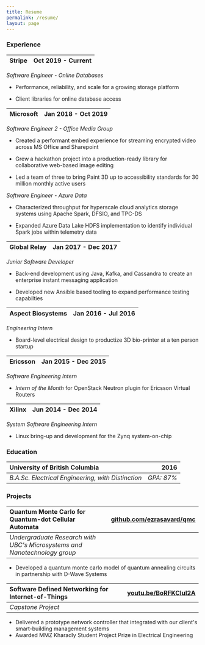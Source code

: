 ```yaml
---
title: Resume
permalink: /resume/
layout: page
---
```


### Experience

| **Stripe** | Oct 2019 - Current|
| :--- | ---: |
_Software Engineer - Online Databases_

* Performance, reliability, and scale for a growing storage platform

* Client libraries for online database access


| **Microsoft** | Jan 2018 - Oct 2019|
| :--- | ---: |
_Software Engineer 2 - Office Media Group_

* Created a performant embed experience for streaming encrypted video across MS Office and Sharepoint

* Grew a hackathon project into a production-ready library for collaborative web-based image editing

* Led a team of three to bring Paint 3D up to accessibility standards for 30 million monthly active users

_Software Engineer - Azure Data_

* Characterized throughput for hyperscale cloud analytics storage systems using Apache Spark, DFSIO, and TPC-DS

* Expanded Azure Data Lake HDFS implementation to identify individual Spark jobs within telemetry data


| **Global Relay** | Jan 2017 - Dec 2017|
| :--- | ---: |
_Junior Software Developer_

* Back-end development using Java, Kafka, and Cassandra to create an enterprise instant messaging application

* Developed new Ansible based tooling to expand performance testing capabilties


| **Aspect Biosystems** | Jan 2016 - Jul 2016|
| :--- | ---: |
_Engineering Intern_

* Board-level electrical design to productize 3D bio-printer at a ten person startup


| **Ericsson** | Jan 2015 - Dec 2015|
| :--- | ---: |
_Software Engineering Intern_

* _Intern of the Month_ for OpenStack Neutron plugin for Ericsson Virtual Routers


| **Xilinx** | Jun 2014 - Dec 2014|
| :--- | ---: |
_System Software Engineering Intern_

* Linux bring-up and development for the Zynq system-on-chip


### Education


| University of British Columbia | 2016 |
| :--- | ---: |
| _B.A.Sc. Electrical Engineering, with Distinction_ | _GPA: 87%_ |



### Projects


| **Quantum Monte Carlo for Quantum-dot Cellular Automata** | [github.com/ezrasavard/qmc](https://github.com/ezrasavard/qmc)  |
| :--- | ---: |
| _Undergraduate Research with UBC's Microsystems and Nanotechnology group_ | |

- Developed a quantum monte carlo model of quantum annealing circuits in partnership with D-Wave Systems

| **Software Defined Networking for Internet-of-Things** | [youtu.be/BoRFKCIuI2A](https://youtu.be/BoRFKCIuI2A)  |
| :--- | ---: |
| _Capstone Project_ | |

- Delivered a prototype network controller that integrated with our client's smart-building management systems
- Awarded MMZ Kharadly Student Project Prize in Electrical Engineering
